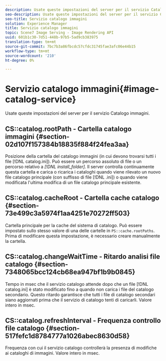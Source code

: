 ```yaml
---
description: Usate queste impostazioni del server per il servizio Catalogo immagini.
seo-description: Usate queste impostazioni del server per il servizio Catalogo immagini.
seo-title: Servizio catalogo immagini
solution: Experience Manager
title: Servizio catalogo immagini
topic: Scene7 Image Serving - Image Rendering API
uuid: 601b1c30-7d51-448b-97b5-5ad9cb383975
translation-type: tm+mt
source-git-commit: 7bc7b3a86fbcdc57cfdc31745fae3afc06e44b15
workflow-type: tm+mt
source-wordcount: '210'
ht-degree: 0%

---
```



# Servizio catalogo immagini{#image-catalog-service}

Usate queste impostazioni del server per il servizio Catalogo immagini.

## CS::catalog.rootPath - Cartella catalogo immagini {#section-02d107f157384b18835f884f24fea3aa}

Posizione della cartella del catalogo immagini (in cui devono trovarsi tutti i file [!DNL catalog.ini]). Può essere un percorso assoluto di file o un percorso relativo a *[!DNL install_folder]*. Il server controlla continuamente questa cartella e carica o ricarica i cataloghi quando viene rilevato un nuovo file catalogo principale (con suffisso di file [!DNL .ini]) o quando viene modificata l&#39;ultima modifica di un file catalogo principale esistente.

## CS::catalog.cacheRoot - Cartella cache catalogo {#section-73e499c3a5974f1aa4251e70272ff503}

Cartella principale per la cache del sistema di catalogo. Può essere impostato sullo stesso valore di una delle cartelle in `PS::cache.rootPaths`. Prima di modificare questa impostazione, è necessario creare manualmente la cartella.

## CS::catalog.changeWaitTime - Ritardo analisi file catalogo {#section-7348065bcc124cb68ea947bf1b9b0845}

Tempo in msec che il servizio catalogo attende dopo che un file [!DNL catalog.ini] è stato modificato fino a quando non carica i file del catalogo secondario. Questo ritardo garantisce che tutti i file di catalogo secondari siano aggiornati prima che il servizio di catalogo tenti di caricarli. Valore intero in msec.

## CS::catalog.refreshInterval - Frequenza controllo file catalogo {#section-517fefc1d8784777a1026abec8630d58}

Frequenza con cui il servizio catalogo controllerà la presenza di modifiche ai cataloghi di immagini. Valore intero in msec.

